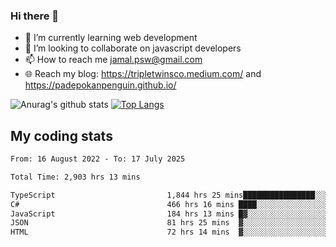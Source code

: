 ### Hi there 👋

<!--
**padepokanpenguin/padepokanpenguin** is a ✨ _special_ ✨ repository because its `README.md` (this file) appears on your GitHub profile.
-->

- 🌱 I’m currently learning  web development
- 👯 I’m looking to collaborate on javascript developers
- 📫 How to reach me jamal.psw@gmail.com
- 🌐 Reach my blog:
   https://tripletwinsco.medium.com/ and
   https://padepokanpenguin.github.io/

![Anurag's github stats](https://github-readme-stats.vercel.app/api?username=padepokanpenguin&count_private=true&disable_animations=false&show_icons=true&theme=default)
[![Top Langs](https://github-readme-stats.vercel.app/api/top-langs/?username=padepokanpenguin&theme=default&layout=compact)](https://github.com/padepokanpenguin)

## My coding stats

<!--START_SECTION:waka-->

```txt
From: 16 August 2022 - To: 17 July 2025

Total Time: 2,903 hrs 13 mins

TypeScript                         1,844 hrs 25 mins████████████████░░░░░░░░░   63.53 %
C#                                 466 hrs 16 mins ████░░░░░░░░░░░░░░░░░░░░░   16.06 %
JavaScript                         184 hrs 13 mins █▓░░░░░░░░░░░░░░░░░░░░░░░   06.35 %
JSON                               81 hrs 25 mins  ▓░░░░░░░░░░░░░░░░░░░░░░░░   02.80 %
HTML                               72 hrs 14 mins  ▓░░░░░░░░░░░░░░░░░░░░░░░░   02.49 %
```

<!--END_SECTION:waka-->


